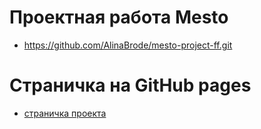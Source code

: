 # Проектная работа Mesto
* https://github.com/AlinaBrode/mesto-project-ff.git

# Страничка на GitHub pages
* [страничка проекта](https://alinabrode.github.io/mesto-project-ff/)

